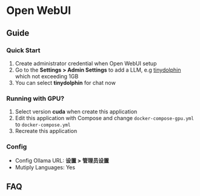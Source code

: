# Open WebUI

## Guide

### Quick Start

1. Create administrator credential when Open WebUI setup
2. Go to the **Settings > Admin Settings** to add a LLM, e.g [tinydolphin](https://ollama.com/library/tinydolphin) which not exceeding 1GB
3. You can select **tinydolphin** for chat now

### Running with GPU?

1. Select version **cuda** when create this application
2. Edit this application with Compose and change `docker-compose-gpu.yml` to `docker-compose.yml`
3. Recreate this application

### Config

- Config Ollama URL: **设置 > 管理员设置**
- Mutiply Languages: Yes

## FAQ
